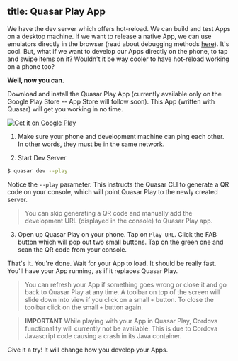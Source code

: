 title: Quasar Play App
---
We have the dev server which offers hot-reload. We can build and test Apps on a desktop machine. If we want to release a native App, we can use emulators directly in the browser (read about debugging methods [here](/guide/cordova-wrapper.html#Tips)). It's cool. But, what if we want to develop our Apps directly on the phone, to tap and swipe items on it? Wouldn't it be way cooler to have hot-reload working on a phone too?

**Well, now you can.** 

Download and install the Quasar Play App (currently available only on the Google Play Store -- App Store will follow soon). This App (written with Quasar) will get you working in no time.

<a class="playstore" href='https://play.google.com/store/apps/details?id=com.quasarframework.quasarplay&utm_source=global_co&utm_medium=prtnr&utm_content=Mar2515&utm_campaign=PartBadge&pcampaignid=MKT-Other-global-all-co-prtnr-py-PartBadge-Mar2515-1'><img alt='Get it on Google Play' src='https://play.google.com/intl/en_us/badges/images/generic/en_badge_web_generic.png'/></a>

1. Make sure your phone and development machine can ping each other. In other words, they must be in the same network.

2. Start Dev Server
  ``` bash
  $ quasar dev --play
  ```

  Notice the `--play` parameter. This instructs the Quasar CLI to generate a QR code on your console, which will point Quasar Play to the newly created server.

  > You can skip generating a QR code and manually add the development URL (displayed in the console) to Quasar Play app.

3. Open up Quasar Play on your phone. Tap on `Play URL`. Click the FAB button which will pop out two small buttons. Tap on the green one and scan the QR code from your console.

That's it. You're done. Wait for your App to load. It should be really fast. You'll have your App running, as if it replaces Quasar Play.

> You can refresh your App if something goes wrong or close it and go back to Quasar Play at any time. A toolbar on top of the screen will slide down into view if you click on a small `+` button. To close the toolbar click on the small `+` button again.

> **IMPORTANT**
> While playing with your App in Quasar Play, Cordova functionality will currently not be available. This is due to Cordova Javascript code causing a crash in its Java container.

Give it a try! It will change how you develop your Apps.
